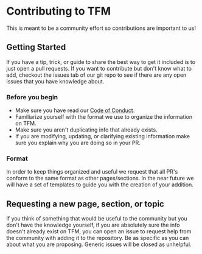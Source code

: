 # Contributing to TFM

This is meant to be a community effort so 
contributions are important to us!

## Getting Started

If you have a tip, trick, or guide to share 
the best way to get it included is to just 
open a pull requests. If you want to contribute but
don't know what to add, checkout the issues tab of our git
repo to see if there are any open issues that you have knowledge about.


### Before you begin

- Make sure you have read our [Code of Conduct](CODE_OF_CONDUCT.md).
- Familiarize yourself with the format we use to organize the information on TFM.
- Make sure you aren't duplicating info that already exists. 
- If you are modifying, updating, or clarifying existing information make sure you explain why you are doing so in your PR. 


### Format

In order to keep things organized and useful we request
that all PR's conform to the same format as other pages/sections. 
In the near future we will have a set of templates to guide you with 
the creation of your addition.

## Requesting a new page, section, or topic

If you think of something that would be useful to the community
but you don't have the knowledge yourself, if you are absolutely sure
the info doesn't already exist on TFM, you can open an issue to request
help from the community with adding it to the repository. Be as specific as
you can about what you are proposing. Generic issues will be closed as unhelpful.
